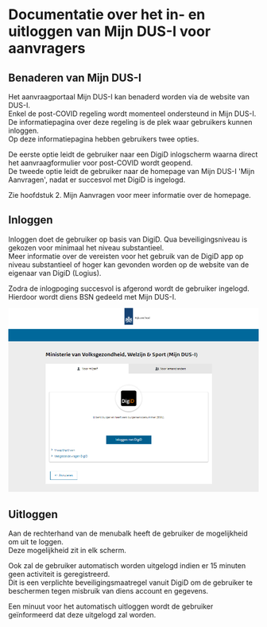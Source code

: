 # Documentatie over het in- en uitloggen van Mijn DUS-I voor aanvragers

## Benaderen van Mijn DUS-I

Het aanvraagportaal Mijn DUS-I kan benaderd worden via de website van DUS-I.  
Enkel de post-COVID regeling wordt momenteel ondersteund in Mijn DUS-I. De informatiepagina over deze regeling is de plek waar gebruikers kunnen inloggen.  
Op deze informatiepagina hebben gebruikers twee opties.  

De eerste optie leidt de gebruiker naar een DigiD inlogscherm waarna direct het aanvraagformulier voor post-COVID wordt geopend.  
De tweede optie leidt de gebruiker naar de homepage van Mijn DUS-I 'Mijn Aanvragen', nadat er succesvol met DigiD is ingelogd.  

Zie hoofdstuk 2. Mijn Aanvragen voor meer informatie over de homepage.

## Inloggen

Inloggen doet de gebruiker op basis van DigiD. Qua beveiligingsniveau is gekozen voor minimaal het niveau substantieel.  
Meer informatie over de vereisten voor het gebruik van de DigiD app op niveau substantieel of hoger kan gevonden worden op de website van de eigenaar van DigiD (Logius).

Zodra de inlogpoging succesvol is afgerond wordt de gebruiker ingelogd. Hierdoor wordt diens BSN gedeeld met Mijn DUS-I.

![Inloggen DigiD](./images/DUSI%20digid%20inlog.PNG)

## Uitloggen

Aan de rechterhand van de menubalk heeft de gebruiker de mogelijkheid om uit te loggen.  
Deze mogelijkheid zit in elk scherm.  

Ook zal de gebruiker automatisch worden uitgelogd indien er 15 minuten geen activiteit is geregistreerd.  
Dit is een verplichte beveiligingsmaatregel vanuit DigiD om de gebruiker te beschermen tegen misbruik van diens account en gegevens.  

Een minuut voor het automatisch uitloggen wordt de gebruiker geïnformeerd dat deze uitgelogd zal worden.
